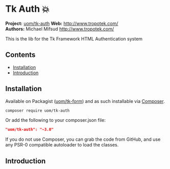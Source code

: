 # Tk Auth :boom: 

__Project:__ [uom/tk-auth](http://packagist.org/packages/uom/tk-auth)
__Web:__ <http://www.tropotek.com/>  
__Authors:__ Michael Mifsud <http://www.tropotek.com/>  
  
This is the lib for the Tk Framework HTML Authentication system

## Contents

- [Installation](#installation)
- [Introduction](#introduction)


## Installation

Available on Packagist ([uom/tk-form](http://packagist.org/packages/uom/tk-auth))
and as such installable via [Composer](http://getcomposer.org/).

```bash
composer require uom/tk-auth
```

Or add the following to your composer.json file:

```json
"uom/tk-auth": "~3.0"
```

If you do not use Composer, you can grab the code from GitHub, and use any
PSR-0 compatible autoloader to load the classes.

## Introduction












